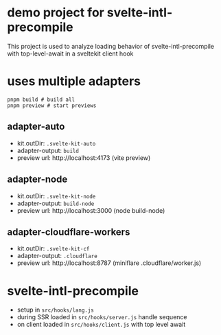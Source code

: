 # demo project for svelte-intl-precompile 

This project is used to analyze loading behavior of svelte-intl-precompile with top-level-await in a sveltekit client hook

# uses multiple adapters
```shell
pnpm build # build all
pnpm preview # start previews 
```

## adapter-auto

* kit.outDir: `.svelte-kit-auto`
* adapter-output: `build`
* preview url: http://localhost:4173 (vite preview)

## adapter-node

* kit.outDir: `.svelte-kit-node`
* adapter-output: `build-node`
* preview url: http://localhost:3000 (node build-node)

## adapter-cloudflare-workers

* kit.outDir: `.svelte-kit-cf`
* adapter-output: `.cloudflare` 
* preview url: http://localhost:8787 (miniflare .cloudflare/worker.js)

# svelte-intl-precompile

* setup in `src/hooks/lang.js`
* during SSR loaded in `src/hooks/server.js` handle sequence
* on client loaded in `src/hooks/client.js` with top level await 